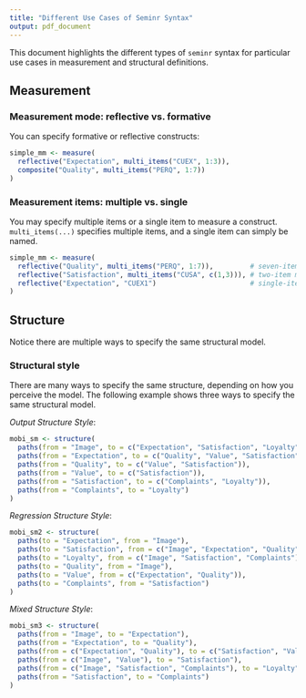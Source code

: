 ```yaml
---
title: "Different Use Cases of Seminr Syntax"
output: pdf_document
---
```


This document highlights the different types of `seminr` syntax for particular use cases in measurement and structural definitions.

## Measurement

### Measurement mode: reflective vs. formative

You can specify formative or reflective constructs:
``` r
simple_mm <- measure(
  reflective("Expectation", multi_items("CUEX", 1:3)),
  composite("Quality", multi_items("PERQ", 1:7))
)
```

### Measurement items: multiple vs. single

You may specify multiple items or a single item to measure a construct. `multi_items(...)` specifies multiple items, and a single item can simply be named.

``` r
simple_mm <- measure(
  reflective("Quality", multi_items("PERQ", 1:7)),         # seven-item measure
  reflective("Satisfaction", multi_items("CUSA", c(1,3))), # two-item measure
  reflective("Expectation", "CUEX1")                       # single-item measure
)
```

## Structure

Notice there are multiple ways to specify the same structural model.

### Structural style

There are many ways to specify the same structure, depending on how you perceive the model. The following example shows three ways to specify the same structural model.

*Output Structure Style*:
``` r
mobi_sm <- structure(
  paths(from = "Image", to = c("Expectation", "Satisfaction", "Loyalty")),
  paths(from = "Expectation", to = c("Quality", "Value", "Satisfaction")),
  paths(from = "Quality", to = c("Value", "Satisfaction")),
  paths(from = "Value", to = c("Satisfaction")),
  paths(from = "Satisfaction", to = c("Complaints", "Loyalty")),
  paths(from = "Complaints", to = "Loyalty")
)
```

*Regression Structure Style*:
``` r
mobi_sm2 <- structure(
  paths(to = "Expectation", from = "Image"),
  paths(to = "Satisfaction", from = c("Image", "Expectation", "Quality", "Value")),
  paths(to = "Loyalty", from = c("Image", "Satisfaction", "Complaints")),
  paths(to = "Quality", from = "Image"),
  paths(to = "Value", from = c("Expectation", "Quality")),
  paths(to = "Complaints", from = "Satisfaction")
)
```

*Mixed Structure Style*:
``` r
mobi_sm3 <- structure(
  paths(from = "Image", to = "Expectation"),
  paths(from = "Expectation", to = "Quality"),
  paths(from = c("Expectation", "Quality"), to = c("Satisfaction", "Value")),
  paths(from = c("Image", "Value"), to = "Satisfaction"),
  paths(from = c("Image", "Satisfaction", "Complaints"), to = "Loyalty"),
  paths(from = "Satisfaction", to = "Complaints")
)
```

